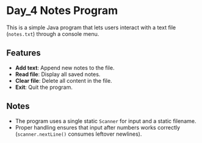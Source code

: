 # Day_4 Notes Program

This is a simple Java program that lets users interact with a text file (`notes.txt`) through a console menu. 

## Features
- **Add text**: Append new notes to the file.
- **Read file**: Display all saved notes.
- **Clear file**: Delete all content in the file.
- **Exit**: Quit the program.

## Notes
- The program uses a single static `Scanner` for input and a static filename.
- Proper handling ensures that input after numbers works correctly (`scanner.nextLine()` consumes leftover newlines).
